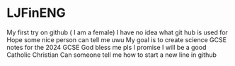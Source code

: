 # LJFinENG
My first try on github ( I am a female) <fr>
I have no idea what git hub is used for
Hope some nice person can tell me uwu
My goal is to create science GCSE notes for the 2024 GCSE
God bless me pls
I promise I will be a good Catholic Christian
Can someone tell me how to start a new line in github
